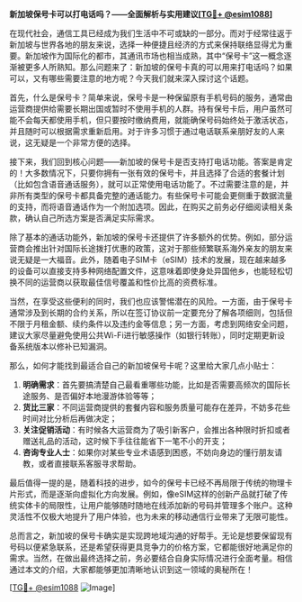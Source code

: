**新加坡保号卡可以打电话吗？——全面解析与实用建议[[TG💪+ @esim1088](https://t.me/s/esim1088)]**

在现代社会，通信工具已经成为我们生活中不可或缺的一部分。而对于经常往返于新加坡与世界各地的朋友来说，选择一种便捷且经济的方式来保持联络显得尤为重要。新加坡作为国际化的都市，其通讯市场也相当成熟，其中“保号卡”这一概念逐渐被更多人所熟知。那么问题来了：新加坡的保号卡真的可以用来打电话吗？如果可以，又有哪些需要注意的地方呢？今天我们就来深入探讨这个话题。

首先，什么是保号卡？简单来说，保号卡是一种保留原有手机号码的服务，通常由运营商提供给需要长期出国或暂时不使用手机的人群。持有保号卡后，用户虽然可能不会每天都使用手机，但只要按时缴纳费用，就能确保号码始终处于激活状态，并且随时可以根据需求重新启用。对于许多习惯于通过电话联系亲朋好友的人来说，这无疑是一个非常方便的选择。

接下来，我们回到核心问题——新加坡的保号卡是否支持打电话功能。答案是肯定的！大多数情况下，只要你拥有一张有效的保号卡，并且选择了合适的套餐计划（比如包含语音通话服务），就可以正常使用电话功能了。不过需要注意的是，并非所有类型的保号卡都具备完整的通话能力。有些保号卡可能会更侧重于数据流量的支持，而将语音通话作为一个附加选项。因此，在购买之前务必仔细阅读相关条款，确认自己所选方案是否满足实际需求。

除了基本的通话功能外，新加坡的保号卡还提供了许多额外的优势。例如，部分运营商会推出针对国际长途拨打优惠的政策，这对于那些频繁联系海外亲友的朋友来说无疑是一大福音。此外，随着电子SIM卡（eSIM）技术的发展，现在越来越多的设备可以直接支持多种网络配置文件，这意味着即使身处异国他乡，也能轻松切换不同的运营商以获取最佳信号覆盖和性价比高的资费标准。

当然，在享受这些便利的同时，我们也应该警惕潜在的风险。一方面，由于保号卡通常涉及到长期的合约关系，所以在签订协议前一定要充分了解各项细则，包括但不限于月租金额、续约条件以及违约金等信息；另一方面，考虑到网络安全问题，建议大家尽量避免使用公共Wi-Fi进行敏感操作（如银行转账），同时定期更新设备系统版本以修补已知漏洞。

那么，如何才能找到最适合自己的新加坡保号卡呢？这里给大家几点小贴士：
1. **明确需求**：首先要搞清楚自己最看重哪些功能，比如是否需要高频次的国际长途服务、是否偏好本地漫游体验等等；
2. **货比三家**：不同运营商提供的套餐内容和服务质量可能存在差异，不妨多花些时间对比分析后再做决定；
3. **关注促销活动**：有时候各大运营商为了吸引新客户，会推出各种限时折扣或者赠送礼品的活动，这时候下手往往能省下一笔不小的开支；
4. **咨询专业人士**：如果你对某些专业术语感到困惑，不妨向身边的懂行朋友请教，或者直接联系客服寻求帮助。

最后值得一提的是，随着科技的进步，如今的保号卡已经不再局限于传统的物理卡片形式，而是逐渐向虚拟化方向发展。例如，像eSIM这样的创新产品就打破了传统实体卡的局限性，让用户能够随时随地在线添加新的号码并管理多个账户。这种灵活性不仅极大地提升了用户体验，也为未来的移动通信行业带来了无限可能性。

总而言之，新加坡的保号卡确实是实现跨地域沟通的好帮手。无论是想要保留现有号码以便紧急联系，还是希望获得更具竞争力的价格方案，它都能很好地满足你的需求。当然，在做出最终选择之前，务必要结合自身实际情况进行全面考量。相信通过本文的介绍，大家都能够更加清晰地认识到这一领域的奥秘所在！

[[TG💪+ @esim1088](https://t.me/s/esim1088) ![Image](https://i.postimg.cc/4NQfJmqS/Snipaste-2025-05-13-00-14-12.png)]